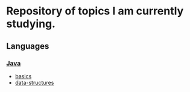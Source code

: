 # Repository of topics I am currently studying.

## Languages
### [Java](https://github.com/efwoods/java/tree/719c2e318dde1451ec92f3e9a07b8863fb1ba6cd)
- [basics](https://github.com/efwoods/java/tree/719c2e318dde1451ec92f3e9a07b8863fb1ba6cd/basics)
- [data-structures](https://github.com/efwoods/java-data-structures-3001429/tree/839c50b01f623a062bea32e0ea3c0157da6a7a56)
